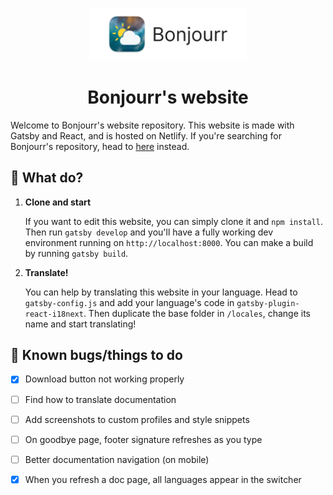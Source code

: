 <p align="center">
  <img src="https://raw.githubusercontent.com/victrme/Bonjourr/master/src/assets/bonjourr.png" width="50%"></img>
</p>

<h1 align="center">
  Bonjourr's website
</h1>

Welcome to Bonjourr's website repository. This website is made with Gatsby and React, and is hosted on Netlify. If you're searching for Bonjourr's repository, head to [here](https://github.com/victrme/Bonjourr) instead.

## 🤔 What do?

1.  **Clone and start**

    If you want to edit this website, you can simply clone it and `npm install`. Then run `gatsby develop` and you'll have a fully working dev environment running on `http://localhost:8000`. You can make a build by running `gatsby build`.

2.  **Translate!**

    You can help by translating this website in your language. Head to `gatsby-config.js` and add your language's code in `gatsby-plugin-react-i18next`. Then duplicate the base folder in `/locales`, change its name and start translating!

## 🤔 Known bugs/things to do

- [x] Download button not working properly
- [ ] Find how to translate documentation
- [ ] Add screenshots to custom profiles and style snippets
- [ ] On goodbye page, footer signature refreshes as you type
- [ ] Better documentation navigation (on mobile)
- [x] When you refresh a doc page, all languages appear in the switcher

